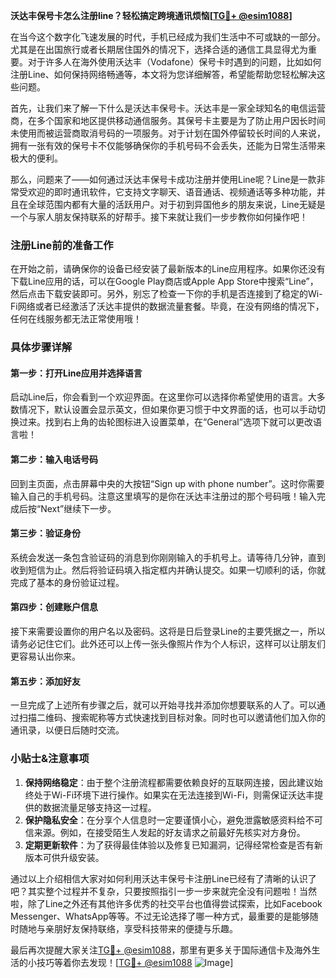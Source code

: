 **沃达丰保号卡怎么注册line？轻松搞定跨境通讯烦恼[[TG💪+ @esim1088](https://t.me/s/esim1088)]**

在当今这个数字化飞速发展的时代，手机已经成为我们生活中不可或缺的一部分。尤其是在出国旅行或者长期居住国外的情况下，选择合适的通信工具显得尤为重要。对于许多人在海外使用沃达丰（Vodafone）保号卡时遇到的问题，比如如何注册Line、如何保持网络畅通等，本文将为您详细解答，希望能帮助您轻松解决这些问题。

首先，让我们来了解一下什么是沃达丰保号卡。沃达丰是一家全球知名的电信运营商，在多个国家和地区提供移动通信服务。其保号卡主要是为了防止用户因长时间未使用而被运营商取消号码的一项服务。对于计划在国外停留较长时间的人来说，拥有一张有效的保号卡不仅能够确保你的手机号码不会丢失，还能为日常生活带来极大的便利。

那么，问题来了——如何通过沃达丰保号卡成功注册并使用Line呢？Line是一款非常受欢迎的即时通讯软件，它支持文字聊天、语音通话、视频通话等多种功能，并且在全球范围内都有大量的活跃用户。对于初到异国他乡的朋友来说，Line无疑是一个与家人朋友保持联系的好帮手。接下来就让我们一步步教你如何操作吧！

### 注册Line前的准备工作

在开始之前，请确保你的设备已经安装了最新版本的Line应用程序。如果你还没有下载Line应用的话，可以在Google Play商店或Apple App Store中搜索“Line”，然后点击下载安装即可。另外，别忘了检查一下你的手机是否连接到了稳定的Wi-Fi网络或者已经激活了沃达丰提供的数据流量套餐。毕竟，在没有网络的情况下，任何在线服务都无法正常使用哦！

### 具体步骤详解

#### 第一步：打开Line应用并选择语言
启动Line后，你会看到一个欢迎界面。在这里你可以选择你希望使用的语言。大多数情况下，默认设置会显示英文，但如果你更习惯于中文界面的话，也可以手动切换过来。找到右上角的齿轮图标进入设置菜单，在“General”选项下就可以更改语言啦！

#### 第二步：输入电话号码
回到主页面，点击屏幕中央的大按钮“Sign up with phone number”。这时你需要输入自己的手机号码。注意这里填写的是你在沃达丰注册过的那个号码哦！输入完成后按“Next”继续下一步。

#### 第三步：验证身份
系统会发送一条包含验证码的消息到你刚刚输入的手机号上。请等待几分钟，直到收到短信为止。然后将验证码填入指定框内并确认提交。如果一切顺利的话，你就完成了基本的身份验证过程。

#### 第四步：创建账户信息
接下来需要设置你的用户名以及密码。这将是日后登录Line的主要凭据之一，所以请务必记住它们。此外还可以上传一张头像照片作为个人标识，这样可以让朋友们更容易认出你来。

#### 第五步：添加好友
一旦完成了上述所有步骤之后，就可以开始寻找并添加你想要联系的人了。可以通过扫描二维码、搜索昵称等方式快速找到目标对象。同时也可以邀请他们加入你的通讯录，以便日后随时交流。

### 小贴士&注意事项

1. **保持网络稳定**：由于整个注册流程都需要依赖良好的互联网连接，因此建议始终处于Wi-Fi环境下进行操作。如果实在无法连接到Wi-Fi，则需保证沃达丰提供的数据流量足够支持这一过程。
2. **保护隐私安全**：在分享个人信息时一定要谨慎小心，避免泄露敏感资料给不可信来源。例如，在接受陌生人发起的好友请求之前最好先核实对方身份。
3. **定期更新软件**：为了获得最佳体验以及修复已知漏洞，记得经常检查是否有新版本可供升级安装。

通过以上介绍相信大家对如何利用沃达丰保号卡注册Line已经有了清晰的认识了吧？其实整个过程并不复杂，只要按照指引一步一步来就完全没有问题啦！当然啦，除了Line之外还有其他许多优秀的社交平台也值得尝试探索，比如Facebook Messenger、WhatsApp等等。不过无论选择了哪一种方式，最重要的是能够随时随地与亲朋好友保持联络，享受科技带来的便捷与乐趣。

最后再次提醒大家关注[TG💪+ @esim1088](https://t.me/s/esim1088)，那里有更多关于国际通信卡及海外生活的小技巧等着你去发现！[[TG💪+ @esim1088](https://t.me/s/esim1088) ![Image](https://i.postimg.cc/4NQfJmqS/Snipaste-2025-05-13-00-14-12.png)]